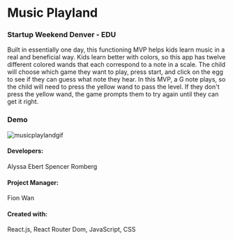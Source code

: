 # Music Playland
### Startup Weekend Denver - EDU 

Built in essentially one day, this functioning MVP helps kids learn music in a real and beneficial way. Kids learn better with colors, so this app has twelve different colored wands that each correspond to a note in a scale. The child will choose which game they want to play, press start, and click on the egg to see if they can guess what note they hear. In this MVP, a G note plays, so the child will need to press the yellow wand to pass the level. If they don't press the yellow wand, the game prompts them to try again until they can get it right. 

### Demo
![musicplaylandgif](https://user-images.githubusercontent.com/33329110/41679172-9017b5fa-748a-11e8-84e8-57cba6e51772.gif)

#### Developers: 
Alyssa Ebert
Spencer Romberg

#### Project Manager:
Fion Wan

#### Created with:
React.js, React Router Dom, JavaScript, CSS
